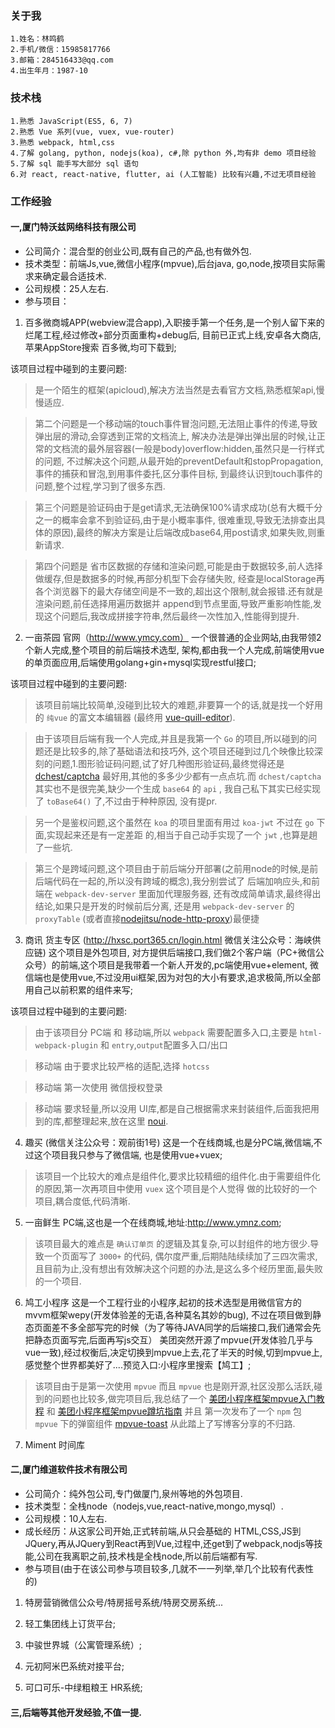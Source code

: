 ### **关于我**
    1.姓名：林鸣鹤
    2.手机/微信：15985817766
    3.邮箱：284516433@qq.com
    4.出生年月：1987-10 

### **技术栈**
    1.熟悉 JavaScript(ES5, 6, 7)
    2.熟悉 Vue 系列(vue, vuex, vue-router)
    3.熟悉 webpack, html,css
    4.了解 golang, python, nodejs(koa), c#,除 python 外,均有非 demo 项目经验
    5.了解 sql 能手写大部分 sql 语句
    6.对 react, react-native, flutter, ai (人工智能) 比较有兴趣,不过无项目经验
  
### **工作经验**

#### 一,厦门特沃兹网络科技有限公司
* 公司简介：混合型的创业公司,既有自己的产品,也有做外包.
* 技术类型：前端Js,vue,微信小程序(mpvue),后台java, go,node,按项目实际需求来确定最合适技术.
* 公司规模：25人左右.
* 参与项目：

1. 百多微商城APP(webview混合app),入职接手第一个任务,是一个别人留下来的烂尾工程,经过修改+部分页面重构+debug后,
目前已正式上线,安卓各大商店,苹果AppStore搜索 百多微,均可下载到;

该项目过程中碰到的主要问题:

> 是一个陌生的框架(apicloud),解决方法当然是去看官方文档,熟悉框架api,慢慢适应.

> 第二个问题是一个移动端的touch事件冒泡问题,无法阻止事件的传递,导致弹出层的滑动,会穿透到正常的文档流上,
解决办法是弹出弹出层的时候,让正常的文档流的最外层容器(一般是body)overflow:hidden,虽然只是一行样式的问题,
不过解决这个问题,从最开始的preventDefault和stopPropagation,事件的捕获和冒泡,到用事件委托,区分事件目标,
到最终认识到touch事件的问题,整个过程,学习到了很多东西.

> 第三个问题是验证码由于是get请求,无法确保100%请求成功(总有大概千分之一的概率会拿不到验证码,由于是小概率事件,
很难重现,导致无法排查出具体的原因),最终的解决方案是让后端改成base64,用post请求,如果失败,则重新请求.

> 第四个问题是 省市区数据的存储和渲染问题,可能是由于数据较多,前人选择做缓存,但是数据多的时候,再部分机型下会存储失败,
经查是localStorage再各个浏览器下的最大存储空间是不一致的,超出这个限制,就会报错.还有就是渲染问题,前任选择用遍历数据并
append到节点里面,导致严重影响性能,发现这个问题后,我改成拼接字符串,然后最终一次性加入,性能得到提升.

2. 一亩茶园 官网（http://www.ymcy.com） 一个很普通的企业网站,由我带领2个新人完成,整个项目的前后端技术选型,
架构,都由我一个人完成,前端使用vue的单页面应用,后端使用golang+gin+mysql实现restful接口;

该项目过程中碰到的主要问题:

> 该项目前端比较简单,没碰到比较大的难题,非要算一个的话,就是找一个好用的 `纯vue` 的富文本编辑器
(最终用 [vue-quill-editor](https://github.com/surmon-china/vue-quill-editor)).

> 由于该项目后端有我一个人完成,并且是我第一个 `Go` 的项目,所以碰到的问题还是比较多的,除了基础语法和技巧外,
这个项目还碰到过几个映像比较深刻的问题,1.图形验证码问题,试了好几种图形验证码,最终觉得还是
[dchest/captcha](https://github.com/dchest/captcha) 最好用,其他的多多少少都有一点点坑.而 `dchest/captcha`
其实也不是很完美,缺少一个生成 `base64` 的 `api` , 我自己私下其实已经实现了 `toBase64()` 了,不过由于种种原因,
没有提pr.

> 另一个是鉴权问题,这个虽然在 `koa` 的项目里面有用过 `koa-jwt` 不过在 `go` 下面,实现起来还是有一定差距
的,相当于自己动手实现了一个 `jwt` ,也算是趟了一些坑.

> 第三个是跨域问题,这个项目由于前后端分开部署(之前用node的时候,是前后端代码在一起的,所以没有跨域的概念),我分别尝试了
后端加响应头,和前端在 `webpack-dev-server` 里面加代理服务器, 还有改成简单请求,最终得出结论,如果只是开发的时候前后分离,
还是用 `webpack-dev-server` 的 `proxyTable` (或者直接[nodejitsu/node-http-proxy](https://github.com/nodejitsu/node-http-proxy))最便捷

3. 商讯 货主专区 (http://hxsc.port365.cn/login.html 微信关注公众号：海峡供应链) 这个项目是外包项目,
对方提供后端接口,我们做2个客户端（PC+微信公众号）的前端,这个项目是我带着一个新人开发的,pc端使用vue+element,
微信端也是使用vue,不过没用ui框架,因为对包的大小有要求,追求极简,所以全部用自己以前积累的组件来写;

该项目过程中碰到的主要问题:

> 由于该项目分 PC端 和 移动端,所以 `webpack` 需要配置多入口,主要是 `html-webpack-plugin` 和 `entry`,`output`配置多入口/出口

> 移动端 由于要求比较严格的适配,选择 `hotcss`

> 移动端 第一次使用 微信授权登录

> 移动端 要求轻量,所以没用 UI库,都是自己根据需求来封装组件,后面我把用到的库,都整理起来,放在这里
 [noui](https://github.com/noahlam/noui).

4. 趣买 (微信关注公众号：观前街1号) 这是一个在线商城,也是分PC端,微信端,不过这个项目我只参与了微信端,
也是使用vue+vuex;

> 该项目一个比较大的难点是组件化,要求比较精细的组件化.由于需要组件化的原因,第一次再项目中使用 `vuex` 这个项目是个人觉得
做的比较好的一个项目,耦合度低,代码清晰.

5. 一亩鲜生 PC端,这也是一个在线商城,地址:http://www.ymnz.com;

> 该项目最大的难点是 `确认订单页` 的逻辑及其复杂,可以封组件的地方很少.导致一个页面写了 `3000+` 的代码,
偶尔度严重,后期陆陆续续加了三四次需求,且目前为止,没有想出有效解决这个问题的办法,是这么多个经历里面,最失败的一个项目.

6. 鸠工小程序 这是一个工程行业的小程序,起初的技术选型是用微信官方的mvvm框架wepy(开发体验差的无语,各种莫名其妙的bug),
不过在项目做到静态页面差不多全部写完的时候（为了等待JAVA同学的后端接口,我们通常会先把静态页面写完,后面再写js交互）
美团突然开源了mpvue(开发体验几乎与vue一致),经过权衡后,决定切换到mpvue上去,花了半天的时候,切到mpvue上,
感觉整个世界都美好了....预览入口:小程序里搜索【鸠工】;

> 该项目由于是第一次使用 `mpvue` 而且 `mpvue` 也是刚开源,社区没那么活跃,碰到的问题也比较多,做完项目后,我总结了一个
[美团小程序框架mpvue入门教程](https://github.com/noahlam/articles/blob/master/%E7%BE%8E%E5%9B%A2%E5%B0%8F%E7%A8%8B%E5%BA%8F%E6%A1%86%E6%9E%B6mpvue%E5%85%A5%E9%97%A8%E6%95%99%E7%A8%8B.md) 和
[美团小程序框架mpvue蹲坑指南](https://github.com/noahlam/articles/blob/master/%E7%BE%8E%E5%9B%A2%E5%B0%8F%E7%A8%8B%E5%BA%8F%E6%A1%86%E6%9E%B6mpvue%E8%B9%B2%E5%9D%91%E6%8C%87%E5%8D%97.md) 并且
第一次发布了一个 `npm` 包 `mpvue` 下的弹窗组件 [mpvue-toast](https://github.com/noahlam/mpvue-toast) 从此踏上了写博客分享的不归路.

7. Miment 时间库

  
#### 二,厦门维道软件技术有限公司
* 公司简介：纯外包公司,专门做厦门,泉州等地的外包项目.
* 技术类型：全栈node（nodejs,vue,react-native,mongo,mysql）.
* 公司规模：10人左右.
* 成长经历：从这家公司开始,正式转前端,从只会基础的 HTML,CSS,JS到JQuery,再从JQuery到React再到Vue,过程中,还get到了webpack,nodjs等技能,公司在我离职之前,技术栈是全栈node,所以前后端都有写.
* 参与项目(由于在该公司参与项目较多,几就不一一列举,举几个比较有代表性的)
1. 特房营销微信公众号/特房摇号系统/特房交房系统...
    
2. 轻工集团线上订货平台;
    
3. 中骏世界城（公寓管理系统）;
    
4. 元初阿米巴系统对接平台;
    
5. 可口可乐-中绿粗粮王 HR系统;
  
#### 三,后端等其他开发经验,不值一提.
